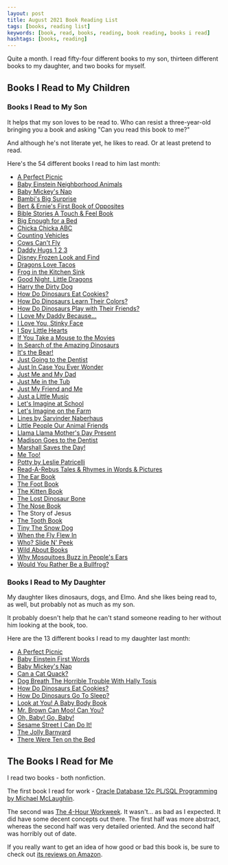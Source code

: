 ```yaml
---
layout: post
title: August 2021 Book Reading List
tags: [books, reading list]
keywords: [book, read, books, reading, book reading, books i read]
hashtags: [books, reading]
---
```


Quite a month. I read fifty-four different books to my son, thirteen different books to my daughter, and two books for myself.

## Books I Read to My Children

### Books I Read to My Son

It helps that my son loves to be read to. Who can resist a three-year-old bringing you a book and asking "Can you read this book to me?"

And although he's not literate yet, he likes to read. Or at least pretend to read.

Here's the 54 different books I read to him last month:

* [A Perfect Picnic](https://affiliates.abebooks.com/c/2462910/77416/2029?u=https://www.abebooks.com/products/isbn/9781403710444/30742065171)
* [Baby Einstein Neighborhood Animals](https://affiliates.abebooks.com/c/2462910/77416/2029?u=https://www.abebooks.com/9780786808069/Baby-Einstein-Neighborhood-Animals-Singer-0786808063/plp)
* [Baby Mickey's Nap](https://affiliates.abebooks.com/c/2462910/77416/2029?u=https://www.abebooks.com/products/isbn/9780717266050)
* [Bambi's Big Surprise](https://affiliates.abebooks.com/c/2462910/77416/2029?u=https://www.abebooks.com/products/isbn/9789999029940/30953786961)
* [Bert & Ernie's First Book of Opposites](https://affiliates.abebooks.com/c/2462910/77416/2029?u=https://www.abebooks.com/servlet/BookDetailsPL?bi=30670136475)
* [Bible Stories A Touch & Feel Book](https://affiliates.abebooks.com/c/2462910/77416/2029?u=https://www.abebooks.com/products/isbn/9781581178029)
* [Big Enough for a Bed](https://affiliates.abebooks.com/c/2462910/77416/2029?u=https://www.abebooks.com/products/isbn/9780375822704)
* [Chicka Chicka ABC](https://affiliates.abebooks.com/c/2462910/77416/2029?u=https://www.abebooks.com/products/isbn/9780671878931/22841342008)
* [Counting Vehicles](https://affiliates.abebooks.com/c/2462910/77416/2029?u=https://www.abebooks.com/products/isbn/9781675160787)
* [Cows Can't Fly](https://affiliates.abebooks.com/c/2462910/77416/2029?u=https://www.abebooks.com/products/isbn/9780613284554/30304833715)
* [Daddy Hugs 1 2 3](https://affiliates.abebooks.com/c/2462910/77416/2029?u=https://www.abebooks.com/products/isbn/9780689877711/30864278019)
* [Disney Frozen Look and Find](https://affiliates.abebooks.com/c/2462910/77416/2029?u=https://www.abebooks.com/products/isbn/9781450859448/30652385652)
* [Dragons Love Tacos](https://affiliates.abebooks.com/c/2462910/77416/2029?u=https://www.abebooks.com/products/isbn/9780545604260/30992536465)
* [Frog in the Kitchen Sink](https://affiliates.abebooks.com/c/2462910/77416/2029?u=https://www.abebooks.com/products/isbn/9781579390983/30977473060)
* [Good Night, Little Dragons](https://affiliates.abebooks.com/c/2462910/77416/2029?u=https://www.abebooks.com/products/isbn/9780307929570/30984531593)
* [Harry the Dirty Dog](https://affiliates.abebooks.com/c/2462910/77416/2029?u=https://www.abebooks.com/products/isbn/9780060842444/30970304304)
* [How Do Dinosaurs Eat Cookies?](https://affiliates.abebooks.com/c/2462910/77416/2029?u=https://www.abebooks.com/products/isbn/9780545382533/30858896650)
* [How Do Dinosaurs Learn Their Colors?](https://affiliates.abebooks.com/c/2462910/77416/2029?u=https://www.abebooks.com/products/isbn/9780439856539/30850413833)
* [How Do Dinosaurs Play with Their Friends?](https://affiliates.abebooks.com/c/2462910/77416/2029?u=https://www.abebooks.com/products/isbn/9780439856546/30990249213)
* [I Love My Daddy Because...](https://affiliates.abebooks.com/c/2462910/77416/2029?u=https://www.abebooks.com/products/isbn/9780399187339/30583410943)
* [I Love You, Stinky Face](https://affiliates.abebooks.com/c/2462910/77416/2029?u=https://www.abebooks.com/products/isbn/9780439635721/30805877059)
* [I Spy Little Hearts](https://affiliates.abebooks.com/c/2462910/77416/2029?u=https://www.abebooks.com/products/isbn/9780545089173/30980404448)
* [If You Take a Mouse to the Movies](https://affiliates.abebooks.com/c/2462910/77416/2029?u=https://www.abebooks.com/products/isbn/9780439254069/30652384068)
* [In Search of the Amazing Dinosaurs](https://www.amazon.com/Search-Amazing-Dinosaurs-Journey-Through/dp/B00072JWAA/?tag=hendrixjoseph-20)
* [It's the Bear!](https://affiliates.abebooks.com/c/2462910/77416/2029?u=https://www.abebooks.com/products/isbn/9780785791300)
* [Just Going to the Dentist](https://affiliates.abebooks.com/c/2462910/77416/2029?u=https://www.abebooks.com/products/isbn/9780307125835/30655642021)
* [Just In Case You Ever Wonder](https://affiliates.abebooks.com/c/2462910/77416/2029?u=https://www.abebooks.com/products/isbn/9780849975097/30985357394)
* [Just Me and My Dad](https://affiliates.abebooks.com/c/2462910/77416/2029?u=https://www.abebooks.com/products/isbn/9780307118394/30655642036)
* [Just Me in the Tub](https://affiliates.abebooks.com/c/2462910/77416/2029?u=https://www.abebooks.com/products/isbn/9780307128164)
* [Just My Friend and Me](https://affiliates.abebooks.com/c/2462910/77416/2029?u=https://www.abebooks.com/products/isbn/9780307119476/30651682449)
* [Just a Little Music](https://affiliates.abebooks.com/c/2462910/77416/2029?u=https://www.abebooks.com/products/isbn/9780060539627/30922000258)
* [Let's Imagine at School](https://affiliates.abebooks.com/c/2462910/77416/2029?u=https://www.abebooks.com/products/isbn/9780794434670/30736897370)
* [Let's Imagine on the Farm](https://affiliates.abebooks.com/c/2462910/77416/2029?u=https://www.abebooks.com/products/isbn/9780794431143/30666328949)
* [Lines by Sarvinder Naberhaus](https://affiliates.abebooks.com/c/2462910/77416/2029?u=https://www.abebooks.com/products/isbn/9781481490740/30988470773)
* [Little People Our Animal Friends](https://affiliates.abebooks.com/c/2462910/77416/2029?u=https://www.abebooks.com/products/isbn/9780794418786/19621841243)
* [Llama Llama Mother's Day Present](https://affiliates.abebooks.com/c/2462910/77416/2029?u=https://www.abebooks.com/products/isbn/9780593094181/30957320228)
* [Madison Goes to the Dentist](https://affiliates.abebooks.com/c/2462910/77416/2029?u=https://www.abebooks.com/products/isbn/9781683429968/30379646717)
* [Marshall Saves the Day!](https://affiliates.abebooks.com/c/2462910/77416/2029?u=https://www.abebooks.com/products/isbn/9781474845021/30846631556)
* [Me Too!](https://affiliates.abebooks.com/c/2462910/77416/2029?u=https://www.abebooks.com/products/isbn/9780808563938/30938817081)
* [Potty by Leslie Patricelli](https://affiliates.abebooks.com/c/2462910/77416/2029?u=https://www.abebooks.com/products/isbn/9780763644765/30792462830)
* [Read-A-Rebus Tales & Rhymes in Words & Pictures](https://affiliates.abebooks.com/c/2462910/77416/2029?u=https://www.abebooks.com/products/isbn/9780394858333/30953266089)
* [The Ear Book](https://affiliates.abebooks.com/c/2462910/77416/2029?u=https://www.abebooks.com/products/isbn/9780394811994/30146009288)
* [The Foot Book](https://affiliates.abebooks.com/c/2462910/77416/2029?u=https://www.abebooks.com/products/isbn/9780394809373/30753397480)
* [The Kitten Book](https://affiliates.abebooks.com/c/2462910/77416/2029?u=https://www.abebooks.com/products/isbn/9780307100795)
* [The Lost Dinosaur Bone](https://affiliates.abebooks.com/c/2462910/77416/2029?u=https://www.abebooks.com/products/isbn/9780060539528/30962232681)
* [The Nose Book](https://affiliates.abebooks.com/c/2462910/77416/2029?u=https://www.abebooks.com/products/isbn/9780375824937/30850558962)
* The Story of Jesus
* [The Tooth Book](https://affiliates.abebooks.com/c/2462910/77416/2029?u=https://www.abebooks.com/products/isbn/9780375824920/30914498580)
* [Tiny The Snow Dog](https://affiliates.abebooks.com/c/2462910/77416/2029?u=https://www.abebooks.com/products/isbn/9780670891177/30228983882)
* [When the Fly Flew In](https://affiliates.abebooks.com/c/2462910/77416/2029?u=https://www.abebooks.com/products/isbn/9780803714311/30918735691)
* [Who? Slide N' Peek](https://affiliates.abebooks.com/c/2462910/77416/2029?u=https://www.abebooks.com/products/isbn/9781934650691/30749069292)
* [Wild About Books](https://affiliates.abebooks.com/c/2462910/77416/2029?u=https://www.abebooks.com/products/isbn/9780375825385)
* [Why Mosquitoes Buzz in People's Ears](https://affiliates.abebooks.com/c/2462910/77416/2029?u=https://www.abebooks.com/products/isbn/9780803732391/30329754483)
* [Would You Rather Be a Bullfrog?](https://affiliates.abebooks.com/c/2462910/77416/2029?u=https://www.abebooks.com/products/isbn/9780394831282/30666033009)

### Books I Read to My Daughter

My daughter likes dinosaurs, dogs, and Elmo. And she likes being read to, as well, but probably not as much as my son.

It probably doesn't help that he can't stand someone reading to her without him looking at the book, too.

Here are the 13 different books I read to my daughter last month:

* [A Perfect Picnic](https://affiliates.abebooks.com/c/2462910/77416/2029?u=https://www.abebooks.com/products/isbn/9781403710444/30742065171)
* [Baby Einstein First Words](https://affiliates.abebooks.com/c/2462910/77416/2029?u=https://www.abebooks.com/products/isbn/9781423113027/30652387261)
* [Baby Mickey's Nap](https://affiliates.abebooks.com/c/2462910/77416/2029?u=https://www.abebooks.com/products/isbn/9780717266050)
* [Can a Cat Quack?](https://affiliates.abebooks.com/c/2462910/77416/2029?u=https://www.abebooks.com/products/isbn/9781453056561/30893952391)
* [Dog Breath The Horrible Trouble With Hally Tosis](https://affiliates.abebooks.com/c/2462910/77416/2029?u=https://www.abebooks.com/products/isbn/9780439598392/30793113878)
* [How Do Dinosaurs Eat Cookies?](https://affiliates.abebooks.com/c/2462910/77416/2029?u=https://www.abebooks.com/products/isbn/9780545382533/30858896650)
* [How Do Dinosaurs Go To Sleep?](https://affiliates.abebooks.com/c/2462910/77416/2029?u=https://www.abebooks.com/products/isbn/9780545941204/30956263217)
* [Look at You! A Baby Body Book](https://affiliates.abebooks.com/c/2462910/77416/2029?u=https://www.abebooks.com/products/isbn/9780763639198/30869479254)
* [Mr. Brown Can Moo! Can You?](https://affiliates.abebooks.com/c/2462910/77416/2029?u=https://www.abebooks.com/products/isbn/9780679882824/30865942989)
* [Oh, Baby! Go, Baby!](https://affiliates.abebooks.com/c/2462910/77416/2029?u=https://www.abebooks.com/products/isbn/9780375857386/30989351037)
* [Sesame Street I Can Do It!](https://affiliates.abebooks.com/c/2462910/77416/2029?u=https://www.abebooks.com/products/isbn/9781412717069/30883068603)
* [The Jolly Barnyard](https://affiliates.abebooks.com/c/2462910/77416/2029?u=https://www.abebooks.com/products/isbn/9780375828423/30699097900)
* [There Were Ten on the Bed](https://affiliates.abebooks.com/c/2462910/77416/2029?u=https://www.abebooks.com/products/isbn/9780439561471/30666527363)

## The Books I Read for Me

I read two books - both nonfiction.

The first book I read for work - [Oracle Database 12c PL/SQL Programming by Michael McLaughlin](
https://www.amazon.com/dp/0071812431/?tag=hendrixjoseph-20).

The second was [The 4-Hour Workweek](
https://www.amazon.com/gp/product/B002WE46UW/?tag=hendrixjoseph-20). It wasn't... as bad as I expected. It did have some decent concepts out there. The first half was more abstract, whereas the second half was very detailed oriented. And the second half was horribly out of date.

If you really want to get an idea of how good or bad this book is, be sure to check out [its reviews on Amazon](https://www.amazon.com/gp/product/B002WE46UW/?tag=hendrixjoseph-20#customerReviews).

